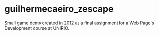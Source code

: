 # guilhermecaeiro_zescape
Small game demo created in 2012 as a final assignment for a Web Page's Development course at UNIRIO.
